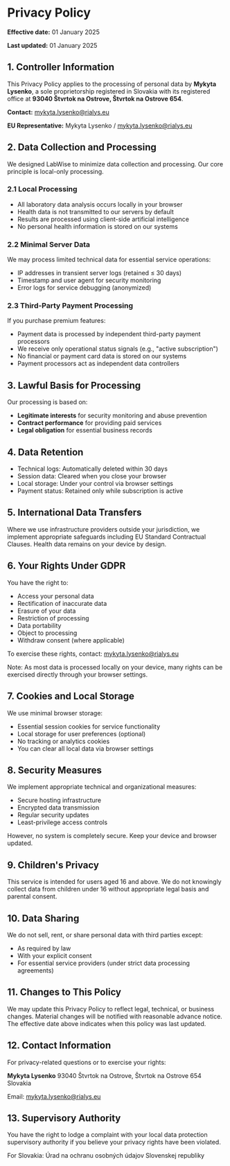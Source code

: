 # Privacy Policy

**Effective date:** 01 January 2025

**Last updated:** 01 January 2025

## 1. Controller Information

This Privacy Policy applies to the processing of personal data by **Mykyta Lysenko**, a sole proprietorship registered in Slovakia with its registered office at **93040 Štvrtok na Ostrove, Štvrtok na Ostrove 654**.

**Contact:** mykyta.lysenko@rialys.eu

**EU Representative:** Mykyta Lysenko / mykyta.lysenko@rialys.eu

## 2. Data Collection and Processing

We designed LabWise to minimize data collection and processing. Our core principle is local-only processing.

### 2.1 Local Processing
- All laboratory data analysis occurs locally in your browser
- Health data is not transmitted to our servers by default
- Results are processed using client-side artificial intelligence
- No personal health information is stored on our systems

### 2.2 Minimal Server Data
We may process limited technical data for essential service operations:
- IP addresses in transient server logs (retained ≤ 30 days)
- Timestamp and user agent for security monitoring
- Error logs for service debugging (anonymized)

### 2.3 Third-Party Payment Processing
If you purchase premium features:
- Payment data is processed by independent third-party payment processors
- We receive only operational status signals (e.g., "active subscription")
- No financial or payment card data is stored on our systems
- Payment processors act as independent data controllers

## 3. Lawful Basis for Processing

Our processing is based on:
- **Legitimate interests** for security monitoring and abuse prevention
- **Contract performance** for providing paid services
- **Legal obligation** for essential business records

## 4. Data Retention

- Technical logs: Automatically deleted within 30 days
- Session data: Cleared when you close your browser
- Local storage: Under your control via browser settings
- Payment status: Retained only while subscription is active

## 5. International Data Transfers

Where we use infrastructure providers outside your jurisdiction, we implement appropriate safeguards including EU Standard Contractual Clauses. Health data remains on your device by design.

## 6. Your Rights Under GDPR

You have the right to:
- Access your personal data
- Rectification of inaccurate data
- Erasure of your data
- Restriction of processing
- Data portability
- Object to processing
- Withdraw consent (where applicable)

To exercise these rights, contact: mykyta.lysenko@rialys.eu

Note: As most data is processed locally on your device, many rights can be exercised directly through your browser settings.

## 7. Cookies and Local Storage

We use minimal browser storage:
- Essential session cookies for service functionality
- Local storage for user preferences (optional)
- No tracking or analytics cookies
- You can clear all local data via browser settings

## 8. Security Measures

We implement appropriate technical and organizational measures:
- Secure hosting infrastructure
- Encrypted data transmission
- Regular security updates
- Least-privilege access controls

However, no system is completely secure. Keep your device and browser updated.

## 9. Children's Privacy

This service is intended for users aged 16 and above. We do not knowingly collect data from children under 16 without appropriate legal basis and parental consent.

## 10. Data Sharing

We do not sell, rent, or share personal data with third parties except:
- As required by law
- With your explicit consent
- For essential service providers (under strict data processing agreements)

## 11. Changes to This Policy

We may update this Privacy Policy to reflect legal, technical, or business changes. Material changes will be notified with reasonable advance notice. The effective date above indicates when this policy was last updated.

## 12. Contact Information

For privacy-related questions or to exercise your rights:

**Mykyta Lysenko**
93040 Štvrtok na Ostrove, Štvrtok na Ostrove 654
Slovakia

Email: mykyta.lysenko@rialys.eu

## 13. Supervisory Authority

You have the right to lodge a complaint with your local data protection supervisory authority if you believe your privacy rights have been violated.

For Slovakia: Úrad na ochranu osobných údajov Slovenskej republiky